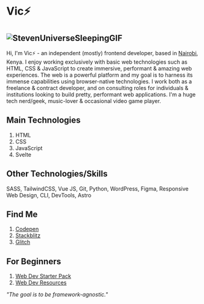 # Vic⚡
![StevenUniverseSleepingGIF](https://github.com/builtbyvic/builtbyvic/assets/96733556/db7db058-d684-4f89-8aaa-8af690657c5e)
---
Hi, I'm Vic⚡ - an independent (mostly) frontend developer, based in [Nairobi](https://en.wikipedia.org/wiki/Nairobi), Kenya. I enjoy working exclusively with basic web technologies such as HTML, CSS & JavaScript to create immersive, performant & amazing web experiences. The web is a powerful platform and my goal is to harness its immense capabilities using browser-native technologies. I work both as a freelance & contract developer, and on consulting roles for individuals & institutions looking to build pretty, performant web applications. I'm a huge tech nerd/geek, music-lover & occasional video game player.
## Main Technologies
1. HTML
2. CSS
3. JavaScript
4. Svelte
## Other Technologies/Skills
SASS, TailwindCSS, Vue JS, Git, Python, WordPress, Figma, Responsive Web Design, CLI, DevTools, Astro 
## Find Me
1. [Codepen](https://codepen.io/builtbyvic)
2. [Stackblitz](https://stackblitz.com/@builtbyvic)
3. [Glitch](https://glitch.com/@builtbyvic)
## For Beginners
1. [Web Dev Starter Pack](https://builtbyvic.github.io)
2. [Web Dev Resources](https://tech-bookmarks.vercel.app)

_"The goal is to be framework-agnostic."_

